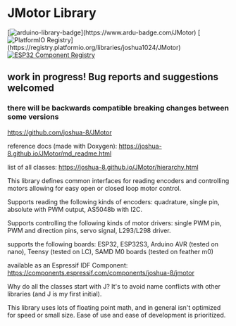 # JMotor Library

[![arduino-library-badge](https://www.ardu-badge.com/badge/JMotor.svg?)](https://www.ardu-badge.com/JMotor)
[![PlatformIO Registry](https://badges.registry.platformio.org/packages/joshua1024/library/JMotor.svg?)](https://registry.platformio.org/libraries/joshua1024/JMotor)
[![ESP32 Component Registry](https://components.espressif.com/components/joshua-8/jmotor/badge.svg)](https://components.espressif.com/components/joshua-8/jmotor)

## work in progress! Bug reports and suggestions welcomed
### there will be backwards compatible breaking changes between some versions

https://github.com/joshua-8/JMotor

reference docs (made with Doxygen): https://joshua-8.github.io/JMotor/md_readme.html

list of all classes: https://joshua-8.github.io/JMotor/hierarchy.html

This library defines common interfaces for reading encoders and controlling motors allowing for easy open or closed loop motor control.

Supports reading the following kinds of encoders: quadrature, single pin, absolute with PWM output, AS5048b with I2C.

Supports controlling the following kinds of motor drivers: single PWM pin, PWM and direction pins, servo signal, L293/L298 driver. 

supports the following boards: ESP32, ESP32S3, Arduino AVR (tested on nano), Teensy (tested on LC), SAMD M0 boards (tested on feather m0)

available as an Espressif IDF Component: https://components.espressif.com/components/joshua-8/jmotor


Why do all the classes start with J? It's to avoid name conflicts with other libraries (and J is my first initial).

This library uses lots of floating point math, and in general isn't optimized for speed or small size. Ease of use and ease of development is prioritized.
